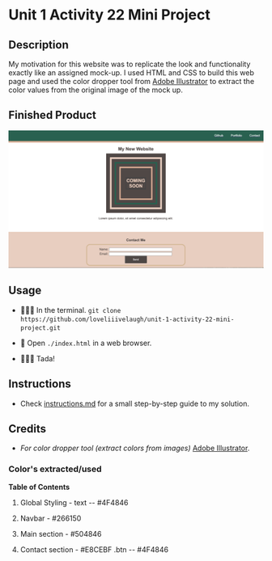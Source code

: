 # Unit 1 Activity 22 Mini Project

## Description

My motivation for this website was to replicate the look and functionality exactly like an assigned mock-up. I used HTML and CSS to build this web page and used the color dropper tool from [Adobe Illustrator](https://www.adobe.com/products/illustrator.html?sdid=KKQML&mv=search&s_kwcid=AL!3085!10!79645985794438!20541717517&ef_id=be28ec503b0719af3ce68c0c96acc8ce:G:s&msclkid=be28ec503b0719af3ce68c0c96acc8ce) to extract the color values from the original image of the mock up. 
## Finished Product

![Finished!](/assets/screenshot-finished.png)

## Usage

* 👨🏻‍💻 In the terminal. `git clone https://github.com/loveliiivelaugh/unit-1-activity-22-mini-project.git`

* 💬 Open `./index.html` in a web browser.

* 🏋🏻‍♂️ Tada!

## Instructions

- Check [instructions.md](/instructions.md) for a small step-by-step guide to my solution.

## Credits

* *For color dropper tool (extract colors from images)* [Adobe Illustrator](https://www.adobe.com/products/illustrator.html?sdid=KKQML&mv=search&s_kwcid=AL!3085!10!79645985794438!20541717517&ef_id=be28ec503b0719af3ce68c0c96acc8ce:G:s&msclkid=be28ec503b0719af3ce68c0c96acc8ce).

### Color's extracted/used

**Table of Contents**

  1. Global Styling
    - text -- #4F4846

  2. Navbar
    - #266150

  3. Main section
    - #504846

  4. Contact section
    - #E8CEBF
    .btn -- #4F4846